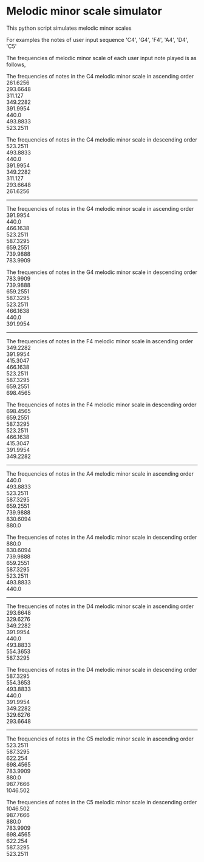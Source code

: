 # Melodic minor scale simulator

This python script simulates melodic minor scales

For examples the notes of user input sequence 'C4', 'G4', 'F4', 'A4', 'D4', 'C5'

The frequencies of melodic minor scale of each user input note played is as follows,

The frequencies of notes in the C4 melodic minor scale in ascending order\
261.6256\
293.6648\
311.127\
349.2282\
391.9954\
440.0\
493.8833\
523.2511

The frequencies of notes in the C4 melodic minor scale in descending order\
523.2511\
493.8833\
440.0\
391.9954\
349.2282\
311.127\
293.6648\
261.6256

---------
The frequencies of notes in the G4 melodic minor scale in ascending order\
391.9954\
440.0\
466.1638\
523.2511\
587.3295\
659.2551\
739.9888\
783.9909

The frequencies of notes in the G4 melodic minor scale in descending order\
783.9909\
739.9888\
659.2551\
587.3295\
523.2511\
466.1638\
440.0\
391.9954

---------
The frequencies of notes in the F4 melodic minor scale in ascending order\
349.2282\
391.9954\
415.3047\
466.1638\
523.2511\
587.3295\
659.2551\
698.4565

The frequencies of notes in the F4 melodic minor scale in descending order\
698.4565\
659.2551\
587.3295\
523.2511\
466.1638\
415.3047\
391.9954\
349.2282

---------
The frequencies of notes in the A4 melodic minor scale in ascending order\
440.0\
493.8833\
523.2511\
587.3295\
659.2551\
739.9888\
830.6094\
880.0

The frequencies of notes in the A4 melodic minor scale in descending order\
880.0\
830.6094\
739.9888\
659.2551\
587.3295\
523.2511\
493.8833\
440.0

---------
The frequencies of notes in the D4 melodic minor scale in ascending order\
293.6648\
329.6276\
349.2282\
391.9954\
440.0\
493.8833\
554.3653\
587.3295

The frequencies of notes in the D4 melodic minor scale in descending order\
587.3295\
554.3653\
493.8833\
440.0\
391.9954\
349.2282\
329.6276\
293.6648

---------
The frequencies of notes in the C5 melodic minor scale in ascending order\
523.2511\
587.3295\
622.254\
698.4565\
783.9909\
880.0\
987.7666\
1046.502

The frequencies of notes in the C5 melodic minor scale in descending order\
1046.502\
987.7666\
880.0\
783.9909\
698.4565\
622.254\
587.3295\
523.2511
